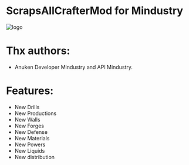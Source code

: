 # ScrapsAllCrafterMod for Mindustry
![logo](https://user-images.githubusercontent.com/34682386/103382940-f9077c80-4b01-11eb-8f9d-c5abc4b06ced.png)


# Thx authors: 
* Anuken Developer Mindustry and API Mindustry.


# Features:
- New Drills
- New Productions
- New Walls
- New Forges
- New Defense
- New Materials
- New Powers
- New Liquids
- New distribution
